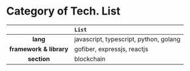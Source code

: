 # Category of Tech. List

| | **`List`**|
|:---:|:---|
|**lang**| javascript, typescript, python, golang |
|**framework & library**| gofiber, expressjs, reactjs |
|**section**| blockchain |
